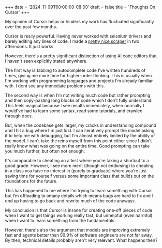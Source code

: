 +++
date = '2024-11-09T00:00:00-08:00'
draft = false
title = 'Thoughts On Cursor'
+++

My opinion of Cursor helps or hinders my work has fluctuated significantly over the past few months.

Cursor is really powerful. Having never worked with selenium drivers and barely editing any lines of code, I made a [pretty nice scraper](https://github.com/vncntt/webbot) in two afternoons. It just works. 

However, there's a pretty significant distinction of using AI code editors that I haven't seen explicitly stated anywhere. 

The first way is tabbing to autocomplete code I've written hundreds of times, giving me more time for higher-order thinking. This is usually when I'm working with programming languages and projects I'm already familiar with. I dont see any immediate problems with this.


The second way is when I'm not writing much code but rather prompting and then copy-pasting long blocks of code which I don't fully understand.
This feels magical because I see results immediately, when normally I would've had to learn some syntax, read some tutorials, and crawled through docs. 


But, when the codebase gets larger, my cracks in understanding compound and I hit a bug where I'm just lost. 
I can iteratively prompt the model asking it to help me with debugging, but I'm almost entirely limited by the ability of the model.
I can't take the reins myself from this point either since I didn't really know what was going on the entire time.
Good prompting can take you much further, but often not enough.

It's comparable to cheating on a test where you're taking a shortcut to a good grade. 
However, I see more merit (though not endorsing) to cheating in a class you have no interest in (purely to graduate) where you're just saving time for yourself versus some important class that builds out on the foundations for the future. 

This has happened to me where I'm trying to learn something with Cursor but I'm offloading to omany details which means bugs are hard to fix and I end up having to go back and rewrite much of the code anyways. 

My conclusion is that Cursor is insane for creating one-off pieces of code when I want to get things working really fast, but unhelpful (even harmful) when I want to learn something from the fundamentals. 

However, there's also the argument that models are improving extremely fast and agents better than 99.9% of software engineers are not far away. By then, technical details probably aren't very relevant. What happens then?
